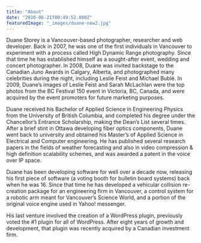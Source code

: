 ```yaml
---
title: "About"
date: "2010-06-21T00:49:52.000Z"
featuredImage: "_images/duane-new2.jpg"
---
```


Duane Storey is a Vancouver-based photographer, researcher and web developer. Back in 2007, he was one of the first individuals in Vancouver to experiment with a process called High Dynamic Range photography. Since that time he has established himself as a sought-after event, wedding and concert photographer. In 2008, Duane was invited backstage to the Canadian Juno Awards in Calgary, Alberta, and photographed many celebrities during the night, including Leslie Feist and Michael Bublé. In 2009, Duane’s images of Leslie Feist and Sarah McLachlan were the top photos from the BC Festival 150 event in Victoria, BC, Canada, and were acquired by the event promoters for future marketing purposes.

Duane received his Bachelor of Applied Science in Engineering Physics from the University of British Columbia, and completed his degree under the Chancellor’s Entrance Scholarship, making the Dean’s List several times. After a brief stint in Ottawa developing fiber optics components, Duane went back to university and obtained his Master’s of Applied Science in Electrical and Computer engineering. He has published several research papers in the fields of weather forecasting and also in video compression & high definition scalability schemes, and was awarded a patent in the voice over IP space.

Duane has been developing software for well over a decade now, releasing his first piece of software (a voting booth for bulletin board systems) back when he was 16. Since that time he has developed a vehicular collision re-creation package for an engineering firm in Vancouver, a control system for a robotic arm meant for Vancouver’s Science World, and a portion of the original voice engine used in Yahoo! messenger.

His last venture involved the creation of a WordPress plugin, previously voted the #1 plugin for all of WordPress. After eight years of growth and development, that plugin was recently acquired by a Canadian investment firm.
